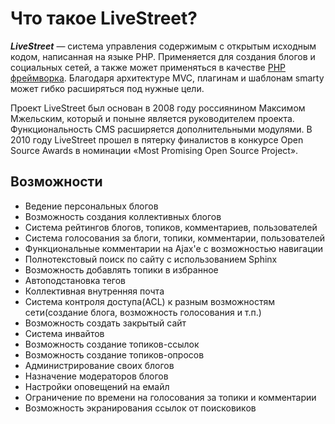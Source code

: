 Что такое LiveStreet?
=====================
***LiveStreet*** — система управления содержимым с открытым исходным кодом, написанная на языке PHP. Применяется для создания блогов и социальных сетей, а также может применяться в качестве [PHP фреймворка][1]. Благодаря архитектуре MVC, плагинам и шаблонам smarty может гибко расширяться под нужные цели.

Проект LiveStreet был основан в 2008 году россиянином Максимом Мжельским, который и поныне является руководителем проекта. Функциональность CMS расширяется дополнительными модулями. В 2010 году LiveStreet прошел в пятерку финалистов в конкурсе Open Source Awards в номинации «Most Promising Open Source Project».

Возможности
-----------
- Ведение персональных блогов
- Возможность создания коллективных блогов
- Система рейтингов блогов, топиков, комментариев, пользователей
- Система голосования за блоги, топики, комментарии, пользователей
- Функциональные комментарии на Ajax'е с возможностью навигации
- Полнотекстовый поиск по сайту с использованием Sphinx
- Возможность добавлять топики в избранное
- Автоподстановка тегов
- Коллективная внутренняя почта
- Система контроля доступа(ACL) к разным возможностям сети(создание блога, возможность голосования и т.п.)
- Возможность создать закрытый сайт
- Система инвайтов
- Возможность создание топиков-ссылок
- Возможность создание топиков-опросов
- Администрирование своих блогов
- Назначение модераторов блогов
- Настройки оповещений на емайл
- Ограничение по времени на голосования за топики и комментарии
- Возможность экранирования ссылок от поисковиков



[1]: https://github.com/livestreet/livestreet/tree/framework